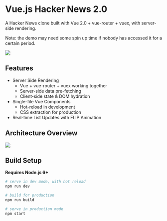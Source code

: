# Vue.js Hacker News 2.0

A Hacker News clone built with Vue 2.0 + vue-router + vuex, with server-side rendering.

Note: the demo may need some spin up time if nobody has accessed it for a certain period.

![](https://cdn.hyperdev.com/a5a7b583-22ce-4f4f-a597-b5ec6a97c1ed%2F5aabc5fc-5eaf-11e6-8d6a-ad00937e8bd6.png)

## Features

- Server Side Rendering
  - Vue + vue-router + vuex working together
  - Server-side data pre-fetching
  - Client-side state & DOM hydration
- Single-file Vue Components
  - Hot-reload in development
  - CSS extraction for production
- Real-time List Updates with FLIP Animation

## Architecture Overview
![](https://cloud.githubusercontent.com/assets/499550/17607895/786a415a-5fee-11e6-9c11-45a2cfdf085c.png)

## Build Setup

**Requires Node.js 6+**

``` bash
# serve in dev mode, with hot reload
npm run dev

# build for production
npm run build

# serve in production mode
npm start
```

